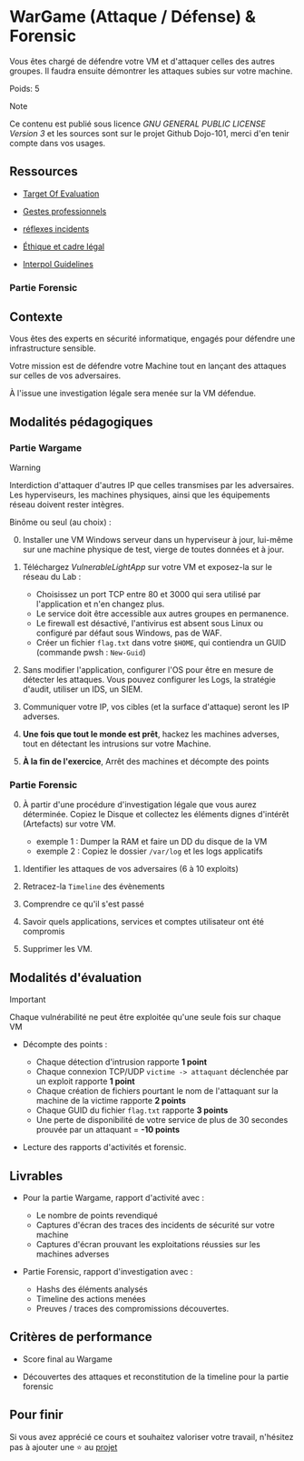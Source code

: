 # WarGame (Attaque / Défense) & Forensic

Vous êtes chargé de défendre votre VM et d'attaquer celles des autres groupes. Il faudra ensuite démontrer les attaques subies sur votre machine.

Poids: 5

> [!NOTE]
> Ce contenu est publié sous licence *GNU GENERAL PUBLIC LICENSE Version 3* et les sources sont sur le projet Github Dojo-101, merci d'en tenir compte dans vos usages.

## Ressources

* [Target Of Evaluation](https://github.com/Aif4thah/VulnerableLightApp)

* [Gestes professionnels](https://github.com/Aif4thah/Dojo-101)

* [réflexes incidents](https://www.cert.ssi.gouv.fr/les-bons-reflexes-en-cas-dintrusion-sur-un-systeme-dinformation/)

* [Éthique et cadre légal](https://github.com/Aif4thah/Dojo-101/blob/main/CODE_OF_CONDUCT.md)

* [Interpol Guidelines](https://www.interpol.int/content/download/16243/file/Guidelines_to_Digital_Forensics_First_Responders_V7.pdf)

### Partie Forensic

## Contexte

Vous êtes des experts en sécurité informatique, engagés pour défendre une infrastructure sensible.

Votre mission est de défendre votre Machine tout en lançant des attaques sur celles de vos adversaires.

À l'issue une investigation légale sera menée sur la VM défendue.

## Modalités pédagogiques

### Partie Wargame

> [!WARNING]  
> Interdiction d'attaquer d'autres IP que celles transmises par les adversaires. Les hyperviseurs, les machines physiques, ainsi que les équipements réseau doivent rester intègres.

Binôme ou seul (au choix) :

0. Installer une VM Windows serveur dans un hyperviseur à jour, lui-même sur une machine physique de test, vierge de toutes données et à jour.

1. Téléchargez *VulnerableLightApp* sur votre VM et exposez-la sur le réseau du Lab : 

    * Choisissez un port TCP entre 80 et 3000 qui sera utilisé par l'application et n'en changez plus.
    * Le service doit être accessible aux autres groupes en permanence.
    * Le firewall est désactivé, l'antivirus est absent sous Linux ou configuré par défaut sous Windows, pas de WAF.
    * Créer un fichier `flag.txt` dans votre `$HOME`, qui contiendra un GUID (commande pwsh : `New-Guid`)

2. Sans modifier l'application, configurer l'OS pour être en mesure de détecter les attaques. Vous pouvez configurer les Logs, la stratégie d'audit, utiliser un IDS, un SIEM.

3. Communiquer votre IP, vos cibles (et la surface d'attaque) seront les IP adverses.

4. **Une fois que tout le monde est prêt**, hackez les machines adverses, tout en détectant les intrusions sur votre Machine. 

5. **À la fin de l'exercice**, Arrêt des machines et décompte des points

### Partie Forensic

0. À partir d'une procédure d'investigation légale que vous aurez déterminée. Copiez le Disque et collectez les éléments dignes d'intérêt (Artefacts) sur votre VM.

    * exemple 1 : Dumper la RAM et faire un DD du disque de la VM
    * exemple 2 : Copiez le dossier `/var/log` et les logs applicatifs

1. Identifier les attaques de vos adversaires (6 à 10 exploits)

2. Retracez-la `Timeline` des évènements

3. Comprendre ce qu'il s'est passé

4. Savoir quels applications, services et comptes utilisateur ont été compromis

5. Supprimer les VM.

## Modalités d'évaluation

> [!IMPORTANT]
> Chaque vulnérabilité ne peut être exploitée qu'une seule fois sur chaque VM

* Décompte des points :

  * Chaque détection d'intrusion rapporte **1 point**
  * Chaque connexion TCP/UDP `victime -> attaquant` déclenchée par un exploit rapporte **1 point**
  * Chaque création de fichiers pourtant le nom de l'attaquant sur la machine de la victime rapporte **2 points**
  * Chaque GUID du fichier `flag.txt` rapporte **3 points**
  * Une perte de disponibilité de votre service de plus de 30 secondes prouvée par un attaquant = **-10 points**

* Lecture des rapports d'activités et forensic.

## Livrables

* Pour la partie Wargame, rapport d'activité avec :

  * Le nombre de points revendiqué
  * Captures d'écran des traces des incidents de sécurité sur votre machine
  * Captures d'écran prouvant les exploitations réussies sur les machines adverses

* Partie Forensic, rapport d'investigation avec :

  * Hashs des éléments analysés
  * Timeline des actions menées
  * Preuves / traces des compromissions découvertes.

## Critères de performance

* Score final au Wargame

* Découvertes des attaques et reconstitution de la timeline pour la partie forensic

## Pour finir

Si vous avez apprécié ce cours et souhaitez valoriser votre travail, n'hésitez pas à ajouter une ⭐ au [projet](https://github.com/Aif4thah/Dojo-101)